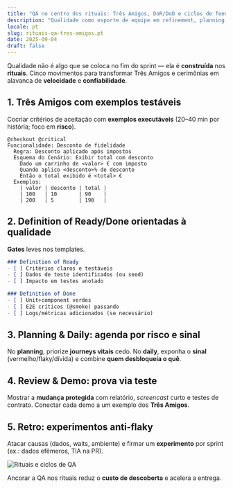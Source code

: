 ```yaml
---
title: "QA no centro dos rituais: Três Amigos, DoR/DoD e ciclos de feedback"
description: "Qualidade como esporte de equipe em refinement, planning, daily, review e retro."
locale: pt
slug: rituais-qa-tres-amigos.pt
date: 2025-09-04
draft: false
---
```


Qualidade não é algo que se coloca no fim do sprint — ela é **construída** nos **rituais**. Cinco
movimentos para transformar Três Amigos e cerimônias em alavanca de **velocidade** e **confiabilidade**.

## 1. Três Amigos com exemplos testáveis

Cocriar critérios de aceitação com **exemplos executáveis** (20–40 min por história; foco em **risco**).

```gherkin
@checkout @critical
Funcionalidade: Desconto de fidelidade
  Regra: Desconto aplicado após impostos
  Esquema do Cenário: Exibir total com desconto
    Dado um carrinho de <valor> € com imposto
    Quando aplico <desconto>% de desconto
    Então o total exibido é <total> €
  Exemplos:
    | valor | desconto | total |
    | 100   | 10       | 90    |
    | 200   | 5        | 190   |
```

## 2. Definition of Ready/Done orientadas à qualidade

**Gates** leves nos templates.

```md
### Definition of Ready
- [ ] Critérios claros e testáveis
- [ ] Dados de teste identificados (ou seed)
- [ ] Impacto em testes anotado

### Definition of Done
- [ ] Unit+component verdes
- [ ] E2E críticos (@smoke) passando
- [ ] Logs/métricas adicionados (se necessário)
```

## 3. Planning & Daily: agenda por risco e sinal

No **planning**, priorize **journeys vitais** cedo. No **daily**, exponha o **sinal** (vermelho/flaky/dívida)
e combine **quem desbloqueia o quê**.

## 4. Review & Demo: prova via teste

Mostrar a **mudança protegida** com relatório, *screencast* curto e testes de contrato. Conectar cada
demo a um exemplo dos **Três Amigos**.

## 5. Retro: experimentos anti‑flaky

Atacar causas (dados, waits, ambiente) e firmar um **experimento** por sprint (ex.: dados efêmeros,
TIA na PR).

![Rituais e ciclos de QA](/images/placeholder_light_gray_block.png)

Ancorar a QA nos rituais reduz o **custo de descoberta** e acelera a entrega.
